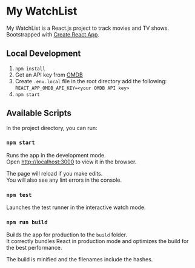 # My WatchList

My WatchList is a React.js project to track movies and TV shows. Bootstrapped with [Create React App](https://github.com/facebookincubator/create-react-app).

## Local Development

1. `npm install`
2. Get an API key from [OMDB](http://www.omdbapi.com/apikey.aspx)
3. Create `.env.local` file in the root directory add the following: `REACT_APP_OMDB_API_KEY=<your OMDB API key>`
4. `npm start`

## Available Scripts

In the project directory, you can run:

### `npm start`

Runs the app in the development mode.<br>
Open [http://localhost:3000](http://localhost:3000) to view it in the browser.

The page will reload if you make edits.<br>
You will also see any lint errors in the console.

### `npm test`

Launches the test runner in the interactive watch mode.

### `npm run build`

Builds the app for production to the `build` folder.<br>
It correctly bundles React in production mode and optimizes the build for the best performance.

The build is minified and the filenames include the hashes.